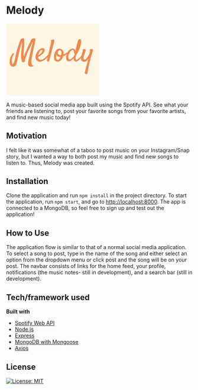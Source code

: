 # Melody

<img src="./public/images/logo.png" width="50%">

A music-based social media app built using the Spotify API. See what your friends are listening to, post your favorite songs from your favorite artists, and find new music today!

## Motivation

I felt like it was somewhat of a taboo to post music on your Instagram/Snap story, but I wanted a way to both post my music and find new songs to listen to. Thus, Melody was created. 


## Installation

Clone the application and run ``` npm install ``` in the project directory. To start the application, run ``` npm start ```, and go to [http://localhost:8000](http://localhost:8000/). The app is connected to a MongoDB, so feel free to sign up and test out the application!

## How to Use

The application flow is similar to that of a normal social media application. To select a song to post, type in the name of the song and either select an option from the dropdown menu or click post and the song will be on your post.
The navbar consists of links for the home feed, your profile, notifications (the music notes- still in development), and a search bar (still in development).

## Tech/framework used

<b>Built with</b>
- [Spotify Web API](https://developer.spotify.com/documentation/web-api/)
- [Node.js](https://github.com/nodejs/node)
- [Express](https://github.com/expressjs/express)
- [MongoDB with Mongoose](https://www.npmjs.com/package/mongoose)
- [Axios](https://www.npmjs.com/package/axios)


## License 
[![License: MIT](https://img.shields.io/badge/License-MIT-yellow.svg)](https://opensource.org/licenses/MIT)

